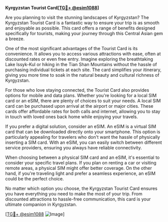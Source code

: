**Kyrgyzstan Tourist Card[[TG💪+ @esim1088](https://t.me/s/esim1088)]**

Are you planning to visit the stunning landscapes of Kyrgyzstan? The Kyrgyzstan Tourist Card is a fantastic way to ensure your trip is as smooth and enjoyable as possible. This card offers a range of benefits designed specifically for tourists, making your journey through this Central Asian gem a breeze.

One of the most significant advantages of the Tourist Card is its convenience. It allows you to access various attractions with ease, often at discounted rates or even free entry. Imagine exploring the breathtaking Lake Issyk-Kul or hiking in the Tian Shan Mountains without the hassle of purchasing individual tickets at each site. The card simplifies your itinerary, giving you more time to soak in the natural beauty and cultural richness of Kyrgyzstan.

For those who love staying connected, the Tourist Card also provides options for mobile and data plans. Whether you're looking for a local SIM card or an eSIM, there are plenty of choices to suit your needs. A local SIM card can be purchased upon arrival at the airport or major cities. These cards offer affordable rates for both calls and internet, allowing you to stay in touch with loved ones back home while enjoying your travels.

If you prefer a digital solution, consider an eSIM. An eSIM is a virtual SIM card that can be downloaded directly onto your smartphone. This option is particularly appealing for travelers who don't want the hassle of physically inserting a SIM card. With an eSIM, you can easily switch between different service providers, ensuring you always have reliable connectivity. 

When choosing between a physical SIM card and an eSIM, it's essential to consider your specific travel plans. If you plan on renting a car or visiting remote areas, a physical SIM might offer better coverage. On the other hand, if you're traveling light and prefer a seamless experience, an eSIM could be the perfect choice.

No matter which option you choose, the Kyrgyzstan Tourist Card ensures you have everything you need to make the most of your trip. From discounted attractions to hassle-free communication, this card is your ultimate companion in Kyrgyzstan.

[[TG💪+ @esim1088](https://t.me/s/esim1088) ![Image](https://i.postimg.cc/Y0z9fWf4/image.png)]